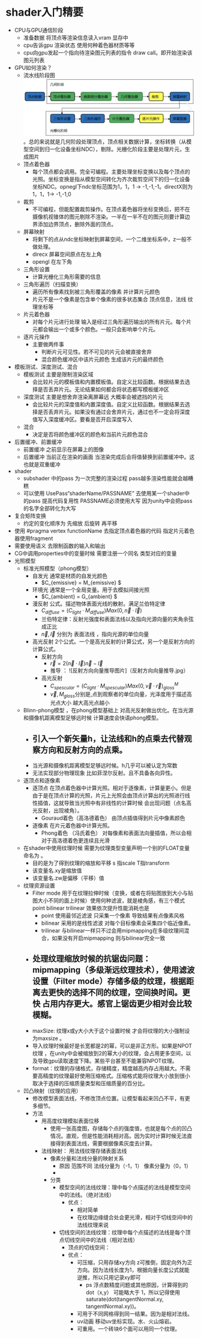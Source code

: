 # shader入门精要
- CPU与GPU通信阶段
	- 准备数据 将顶点等渲染信息读入vram 显存中
	- cpu告诉gpu 渲染状态 使用何种着色器材质等等
	- cpu向gpu发起一个指向待渲染图元列表的指令 draw call。即开始渲染该图元列表
- GPU如何渲染？
	- 流水线阶段图 ![alt text](渲染流程.jpg)。总的来说就是几何阶段处理顶点，顶点相关数据计算，坐标转换（从模型空间到归一化设备坐标NDC），剔除。光栅化阶段主要是处理片元，生成图片
	- 顶点着色器
		- 每个顶点都会调用。完全可编程。主要处理坐标变换以及每个顶点的光照。坐标变换是指从模型空间转化为齐次裁剪空间下的归一化设备坐标NDC。opnegl下ndc坐标范围为1，1，1 -> -1,-1,-1。directX则为 1，1，1-> -1,-1,0
	- 裁剪
		- 不可编程，但能配置裁剪操作。在顶点着色器将坐标变换后，把不在摄像机视锥体的图元剔除不渲染。一半在一半不在的图元则要计算边界添加边界顶点，删除外面的顶点。
	- 屏幕映射
		- 将剩下的点从ndc坐标映射到屏幕空间，一个二维坐标系中，z一般不做处理。
		- direcx 屏幕空间原点在左上角
		- opengl 在左下角
	- 三角形设置
		- 计算光栅化三角形需要的信息
	- 三角形遍历（扫描变换）
		- 遍历所有像素找到被三角形覆盖的像素 并计算片元颜色
		- 片元不是一个像素是包含单个像素的很多状态集合 顶点信息，法线 纹理坐标等
	- 片元着色器
		- 对每个片元进行处理 输入是经过三角形遍历输出的所有片元。每个片元都会输出一个或多个颜色。一般只会影响单个片元。
	- 逐片元操作
		- 主要做两件事
			- 判断片元可见性。若不可见的片元会被直接舍弃
			- 混合颜色缓冲区中该片元颜色 生成该片元的最终颜色
- 模板测试、深度测试、混合
	- 模板测试 主要是限制渲染区域
		- 会比较片元的模板值和内置模板值。自定义比较函数。根据结果去选择是否丢弃片元。无论结果如何都会将状态都写模板缓冲区
	- 深度测试 主要是想舍弃渲染离屏幕远 大概率会被遮挡的片元
		- 会比较片元的深度值和内置深度值。自定义比较函数。根据结果去选择是否丢弃片元。如果没有通过会舍弃片元，通过也不一定会将深度值写入深度缓冲区。要看是否开启深度写入
	- 混合 
		- 决定是否将颜色缓冲区的颜色和当前片元颜色混合
- 后置缓冲、前置缓冲
	- 前置缓冲 之前显示在屏幕上的图像
	- 后置缓冲 当前正在渲染的画面 当渲染完成后会将值替换到前置缓冲中。这也就是双重缓冲
- shader
	- subshader 中的pass 为一次完整的渲染过程 pass越多渲染性能就会越糟糕
	- 可以使用 UsePass“shaderName/PASSNAME” 去使用某一个shader中的pass 提高代码复用性  PASSNAME必须使用大写 因为unity中会把pass的名字全部转化为大写
- 复合矩阵变换 
	- 约定的变化顺序为 先缩放 后旋转 再平移
- 使用 #pragma  vertex functionName 去指定顶点着色器的代码 指定片元着色器使用fragment
- 需要使用语义 去限制函数的输入和输出
- CG中调用properties中的变量时候 需要注册一个同名 类型对应的变量
- 光照模型
	- 标准光照模型（phong模型）
		- 自发光 通常是材质的自发光颜色
			- $C_{emissive} = M_{emissive} $
		- 环境光 通常是一个全局变量。用于去模拟间接光照
			- $C_{ambient} = G_{ambient} $
		- 漫反射 公式。描述物体表面光线的散射。满足兰伯特定律
			- $C_{diffuse} =(C_{light} · M_{diffuse})Max(0,\vec{n}·\vec{I})$
			- 兰伯特定律：反射光强度和表面法线以及指向光源向量的夹角余弦成正比
			- $\vec{n},\vec{I}$ 分别为 表面法线 ，指向光源的单位向量
		- 高光反射 2个公式。一个是高光反射的计算公式，另一个是反射方向的计算公式。
			- 反射方向
				- $\vec{r} = 2(\vec{n}·\vec{I})\vec{n}- \vec{I}$
				- 推导 ： 
					![反射方向向量推导图片]（反射方向向量推导.jpg）
			- 高光反射
				- $C_{spescular} =(C_{light} · M_{spescular})Max(0,\vec{v}·\vec{r})^M_{gloss}$
				- $\vec{v},M_{gloss}$分别是,点到观察者的单位向量，光泽度用于描述高光点大小 越大高光点越小
	- Blinn-phong模型 ，在phong模型基础上 对高光反射做出优化。在当光源和摄像机距离模型足够远时候 计算速度会快语phong模型。
		- 引入一个新矢量h，让法线和h的点乘去代替观察方向和反射方向的点乘。
			- 
		- 当光源和摄像机距离模型足够远时候。h几乎可以被认定为常数
		- 无法实现部分物理现象 比如菲涅尔反射。且不具备各向异性。
	- 逐顶点和逐像素
		- 逐顶点 在顶点着色器中计算光照。相对于逐像素，计算量更小。但是由于是在顶点计算的光照，片元上光照会由顶点计算出的光照进行线性插值，这就导致当光照中有非线性的计算时候 会出现问题（点名高光反射，出现棱角）。
			- Gouraud着色（高洛德着色） 由顶点插值得到片元中像素颜色
		- 逐像素 在片元着色器中计算光照。
			- Phong着色 （冯氏着色） 对每像素和表面法向量插值，所以会相对于高洛德着色更连续且光滑
	- 在shader中使用纹理时候 需要为纹理类型变量声明一个别的FLOAT变量 命名为 。
		- 目的是为了得到纹理的缩放和平移 s 指scale T指transform
		- 该变量名.xy是缩放值
		- 该变量名.zw是偏移（平移）值
	- 纹理资源设置
		- Filter mode 用于在纹理拉伸时候（变换，或者在将贴图放到大小与贴图大小不同的面上时候）使用何种滤波，就是棱角感，有三个模式 point bilinear trilinear 效果依次提升性能消耗也是
			- point 使用最邻近滤波 只采集一个像素 导致结果有点像素风格
			- bilinear 采用的是线性滤波 对每个目标像素会采集四个临近像素。
			- trilinear 与bilinear一样只不过会用mipmapping在多级纹理间混合，如果没有开启mipmapping 则与bilinear完全一致
		- 处理纹理缩放时候的抗锯齿问题：mipmapping（多级渐远纹理技术），使用滤波设置（Filter mode）存储多级的纹理，根据距离去更快的选择不同的纹理，空间换时间。更快 占用内存更大。感官上锯齿更少相对会比较模糊。
			- 
		- maxSize: 纹理x或y大小大于这个设置时候 才会将纹理的大小强制设为maxsize 。
		- 导入纹理时候最好是长宽都是2的幂，可以是非正方形。如果是NPOT纹理 ，在unity中会被缩放到2的幂大小的纹理，会占用更多空间，以及导致gpu读取速度下降。某些平台甚至不能兼容NPOT纹理。
		- format：纹理的存储格式，存储精度，精度越高内存占用越大。不需要高精度的纹理最好使用压缩格式。压缩格式能将纹理大小放到很小取决于选择的压缩质量类型和压缩质量的百分比。
	- 凹凸映射（纹理的应用）
		- 修改模型表面法线，不修改顶点位置。让模型看起来凹凸不平，有更多细节。
		- 方法
			- 用高度纹理模拟表面位移
				- 使用一张高度图，存储每个点的强度值，也就是每个点的凹凸情况。直观，但是性能消耗相对高。因为实时计算时候无法直接得到表面法线，需要根据像素灰度去计算。
			- 法线映射： 用法线纹理存储表面法线
				- 像素分量和法线分量的映射关系
					- 原因 范围不同 法线分量为（-1，1） 像素分量为（0，1） 
					- 
				- 分类
					- 模型空间的法线纹理：理中每个点描述的法线是模型空间中的法线。（绝对法线）
						- 优点：
							- 相对简单
							- 在纹理边缘缝合处会更光滑，相对于切线空间中的法线纹理来说
					- 切线空间的法线纹理：纹理中每个点描述的法线是每个顶点切线空间中的法线（相对法线）
						- 顶点的切线空间：
						- 优点：
							- 可压缩，只用存储xy方向 z可推倒，固定向外为正方向。因为法线长度为1，根据向量长度公式就能逆推，所以只用记录xy即可
								- ps 浮点数精度问题或其他原因，计算得到的dot（x,y） 可能略大于 1，所以记得使用 saturate(dot(tangentNormal.xy, tangentNormal.xy))。
							- 可用于不同网格得到同一结果。因为是相对法线。
							- uv动画 移动uv坐标实现。水、火山熔岩。
							- 可重用。一个砖块6个面可以用同一个纹理。
							
